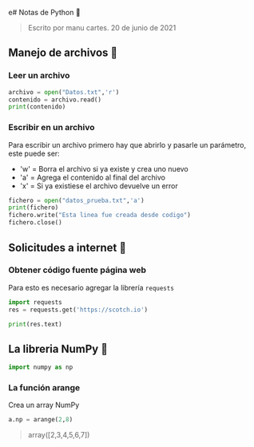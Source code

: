 e# Notas de Python 🐍 
> Escrito por manu cartes.
> 20 de junio de 2021 

## Manejo de archivos 📁

### Leer un archivo

```python
archivo = open("Datos.txt",'r')
contenido = archivo.read()
print(contenido)
```

### Escribir en un archivo

Para escribir un archivo primero hay que abrirlo y pasarle un parámetro, este puede ser:

* 'w' = Borra el archivo si ya existe y crea uno nuevo
* 'a' = Agrega el contenido al final del archivo
* 'x' = Si ya existiese el archivo devuelve un error

```python
fichero = open("datos_prueba.txt",'a')
print(fichero)
fichero.write("Esta linea fue creada desde codigo")
fichero.close()
```

## Solicitudes a internet 📡

### Obtener código fuente página web

Para esto es necesario agregar la librería `requests`

```python
import requests
res = requests.get('https://scotch.io')

print(res.text)
```

## La libreria NumPy 🧮

```python
import numpy as np
```

### La función arange

Crea un array NumPy

```python
a.np = arange(2,8)
```

> array([2,3,4,5,6,7])



